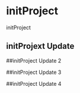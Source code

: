 # initProject
initProject

## initProjext Update

##initProject Update 2

##initProject Update 3

##initProject Update 4


